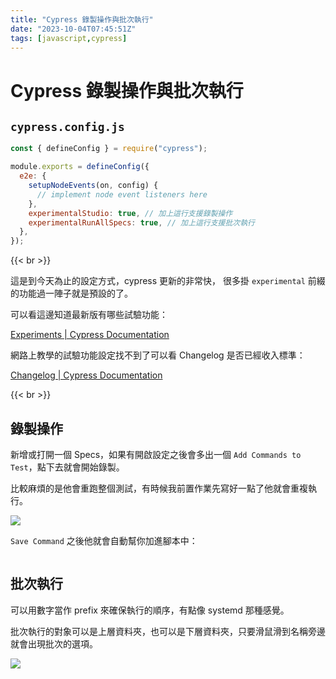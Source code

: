 ```yaml
---
title: "Cypress 錄製操作與批次執行"
date: "2023-10-04T07:45:51Z"
tags: [javascript,cypress]
---
```


# Cypress 錄製操作與批次執行

## `cypress.config.js`

```JavaScript
const { defineConfig } = require("cypress");

module.exports = defineConfig({
  e2e: {
    setupNodeEvents(on, config) {
      // implement node event listeners here
    },
    experimentalStudio: true, // 加上這行支援錄製操作
    experimentalRunAllSpecs: true, // 加上這行支援批次執行
  },
});
```

{{< br >}}

這是到今天為止的設定方式，cypress 更新的非常快，
很多掛 `experimental` 前綴的功能過一陣子就是預設的了。

可以看這邊知道最新版有哪些試驗功能：

[Experiments | Cypress Documentation](https://docs.cypress.io/guides/references/experiments#Testing-Type-Specific-Experiments)

網路上教學的試驗功能設定找不到了可以看 Changelog 是否已經收入標準：

[Changelog | Cypress Documentation](https://docs.cypress.io/guides/references/changelog)

{{< br >}}

## 錄製操作

新增或打開一個 Specs，如果有開啟設定之後會多出一個 `Add Commands to Test`，點下去就會開始錄製。

比較麻煩的是他會重跑整個測試，有時候我前置作業先寫好一點了他就會重複執行。

![](Screenshot_2023-10-04_at_4-df274fc7-4da7-41a1-8c6b-0a86448f4f29.21.22_PM.png)

`Save Command` 之後他就會自動幫你加進腳本中：

```JavaScript

```

## 批次執行

可以用數字當作 prefix 來確保執行的順序，有點像 systemd 那種感覺。

批次執行的對象可以是上層資料夾，也可以是下層資料夾，只要滑鼠滑到名稱旁邊就會出現批次的選項。

![](Screenshot_2023-10-04_at_4-1d10a6e6-6b91-4f60-baa5-3b11cecbeb22.30.23_PM.png)